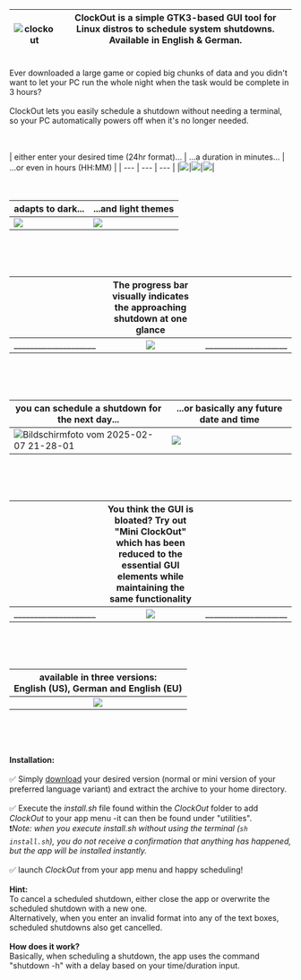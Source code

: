 | ![clockout](https://github.com/user-attachments/assets/d246170f-61a1-48f0-bc7b-92d4b0a748c8) | ClockOut is a simple GTK3-based GUI tool for Linux distros to schedule system shutdowns. Available in English & German. <br/><br/> |
| --- | --- |


Ever downloaded a large game or copied big chunks of data and you didn't want to let your PC run the whole night when the task would be complete in 3 hours? <br/><br/>
ClockOut lets you easily schedule a shutdown without needing a terminal, so your PC automatically powers off when it's no longer needed.




<br/><br/>
| either enter your desired time (24hr format)... | ...a duration in minutes... |  ...or even in hours (HH:MM) | 
| --- | --- | --- |
|![](https://github.com/user-attachments/assets/47c84e4c-61f0-4f35-a91a-4483758e4ede)|![](https://github.com/user-attachments/assets/b332ea48-9b80-4acc-86f6-63f9dfc6c698)|![](https://github.com/user-attachments/assets/35f286eb-f573-457a-9442-88b3c89ba7ee)|
<br/>
<br/>
<br/>

| adapts to dark... | ...and light themes|
| --- | --- |
| ![](https://github.com/user-attachments/assets/47c84e4c-61f0-4f35-a91a-4483758e4ede) | ![](https://github.com/user-attachments/assets/750c0859-d10c-4e23-862b-7f17c865425e)
<br/>
<br/>
<br/>

|   | The progress bar visually indicates the approaching shutdown at one glance |   |
| --- | :---: | --- |
|____________________|![](https://github.com/user-attachments/assets/a8d801fd-7d38-4db5-af96-8f00d8f13252)|____________________|
<br/>
<br/>
<br/>

| you can schedule a shutdown for the next day... | ...or basically any future date and time |
| --- | --- |
| ![Bildschirmfoto vom 2025-02-07 21-28-01](https://github.com/user-attachments/assets/1cb420bd-b302-4c18-a416-cee1f953a2a4)| ![](https://github.com/user-attachments/assets/911cf250-fb7c-42d4-8872-490dcb63b12e)|
<br/>
<br/>
<br/>

|   | You think the GUI is bloated? Try out "Mini ClockOut" which has been reduced to the essential GUI elements while maintaining the same functionality |   |
| --- | :---: | --- |
|____________________|![](https://github.com/user-attachments/assets/69f424f0-0648-4fb6-a27e-2d46702f1421)|____________________|
<br/>
<br/>
<br/>

| available in three versions: <br/> English (US), German and English (EU) |
| :---: |
|![](https://github.com/user-attachments/assets/a361527f-4a5b-48ad-a51b-de587a938914)|
<br/>
<br/>
<br/>

**Installation:**
<br/><br/>
✅ Simply <a href="https://github.com/qinn1996/ClockOut/releases">download</a>  your desired version (normal or mini version of your preferred language variant) and extract the archive to your home directory.<br/><br/>
✅ Execute the *install.sh* file found within the *ClockOut* folder to add *ClockOut* to your app menu -it can then be found under "utilities".<br/>❗*Note: when you execute *install.sh* without using the terminal (`sh install.sh`), you do not receive a confirmation that anything has happened, but the app will be installed instantly.* <br/><br/>
✅ launch *ClockOut* from your app menu and happy scheduling!
<br/>
<br/>
**Hint:**
<br/>
To cancel a scheduled shutdown, either close the app or overwrite the scheduled shutdown with a new one.
<br/>Alternatively, when you enter an invalid format into any of the text boxes, scheduled shutdowns also get cancelled.
<br/>
<br/>
**How does it work?**
<br/>
Basically, when scheduling a shutdown, the app uses the command "shutdown -h" with a delay based on your time/duration input.
